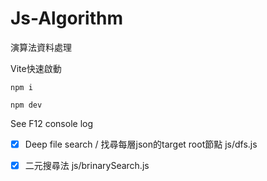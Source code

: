 # Js-Algorithm
演算法資料處理

Vite快速啟動

```
npm i

npm dev
```

See <kdb>F12</kdb> console log

- [x] Deep file search / 找尋每層json的target root節點
js/dfs.js

- [x] 二元搜尋法
js/brinarySearch.js
